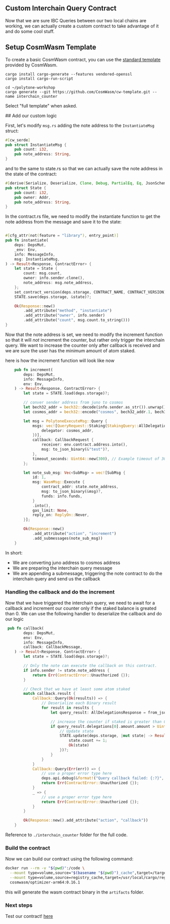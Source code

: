 ## Custom Interchain Query Contract

Now that we are sure IBC Queries between our two local chains are working, we can actually create a custom contract to take advantage of it and do some cool stuff.

## Setup CosmWasm Template

To create a basic CosmWasm contract, you can use the [standard template](https://github.com/CosmWasm/cw-template) provided by CosmWasm.

```
cargo install cargo-generate --features vendored-openssl
cargo install cargo-run-script

cd ~/polytone-workshop
cargo generate --git https://github.com/CosmWasm/cw-template.git --name interchain_counter
```

Select "full template" when asked.

## Add our custom logic

First, let's modify `msg.rs` adding the note address to the `InstantiateMsg` struct:

```rust
#[cw_serde]
pub struct InstantiateMsg {
    pub count: i32,
    pub note_address: String,
}
```

and to the same to state.rs so that we can actually save the note address in the state of the contract:

```rust
#[derive(Serialize, Deserialize, Clone, Debug, PartialEq, Eq, JsonSchema)]
pub struct State {
    pub count: i32,
    pub owner: Addr,
    pub note_address: String,
}
```

In the contract.rs file, we need to modify the instantiate function to get the note address from the message and save it to the state:

```rust

#[cfg_attr(not(feature = "library"), entry_point)]
pub fn instantiate(
    deps: DepsMut,
    _env: Env,
    info: MessageInfo,
    msg: InstantiateMsg,
) -> Result<Response, ContractError> {
    let state = State {
        count: msg.count,
        owner: info.sender.clone(),
        note_address: msg.note_address,
    };
    set_contract_version(deps.storage, CONTRACT_NAME, CONTRACT_VERSION)?;
    STATE.save(deps.storage, &state)?;

    Ok(Response::new()
        .add_attribute("method", "instantiate")
        .add_attribute("owner", info.sender)
        .add_attribute("count", msg.count.to_string()))
}
```

Now that the note address is set, we need to modify the increment function so that it will _not_ increment the counter, but rather only trigger the interchain query. We want to increase the counter only after callback is received and we are sure the user has the minimum amount of atom staked.

here is how the increment function will look like now

```rust
    pub fn increment(
        deps: DepsMut,
        info: MessageInfo,
        env: Env,
    ) -> Result<Response, ContractError> {
        let state = STATE.load(deps.storage)?;

        // conver sender address from juno to cosmos
        let bech32_addr = bech32::decode(info.sender.as_str()).unwrap();
        let cosmos_addr = bech32::encode("cosmos", bech32_addr.1, bech32_addr.2).unwrap();

        let msg = PolytoneExecuteMsg::Query {
            msgs: vec![QueryRequest::Staking(StakingQuery::AllDelegations {
                delegator: cosmos_addr,
            })],
            callback: CallbackRequest {
                receiver: env.contract.address.into(),
                msg: to_json_binary(&"test")?,
            },
            timeout_seconds: Uint64::new(300), // Example timeout of 30 seconds
        };

        let note_sub_msg: Vec<SubMsg> = vec![SubMsg {
            id: 1,
            msg: WasmMsg::Execute {
                contract_addr: state.note_address,
                msg: to_json_binary(&msg)?,
                funds: info.funds,
            }
            .into(),
            gas_limit: None,
            reply_on: ReplyOn::Never,
        }];

        Ok(Response::new()
            .add_attribute("action", "increment")
            .add_submessages(note_sub_msg))
    }
```

In short:

- We are converting juno address to cosmos address
- We are preparing the interchain query message
- We are appending a submessage, triggering the note contract to do the interchain query and send us the callback

### Handling the callback and do the increment

Now that we have triggered the interchain query, we need to await for a callback and increment our counter only if the staked balance is greated than 0. We can use the following handler to deserialize the callback and do our logic

```rust
 pub fn callback(
        deps: DepsMut,
        env: Env,
        info: MessageInfo,
        callback: CallbackMessage,
    ) -> Result<Response, ContractError> {
        let state = STATE.load(deps.storage)?;

        // Only the note can execute the callback on this contract.
        if info.sender != state.note_address {
            return Err(ContractError::Unauthorized {});
        }

        // Check that we have at least some atom staked
        match callback.result {
            Callback::Query(Ok(results)) => {
                // Deserialize each Binary result
                for result in results {
                    let query_result: AllDelegationsResponse = from_json(result.clone())?;

                    // increase the counter if staked is greater than 0
                    if query_result.delegations[0].amount.amount > Uint128::zero() {
                        // Update state
                        STATE.update(deps.storage, |mut state| -> Result<_, ContractError> {
                            state.count += 1;
                            Ok(state)
                        })?;
                    }
                }
            }
            Callback::Query(Err(err)) => {
                // use a proper error type here
                deps.api.debug(&format!("Query callback failed: {:?}", err));
                return Err(ContractError::Unauthorized {});
            }
            _ => {
                // use a proper error type here
                return Err(ContractError::Unauthorized {});
            }
        }

        Ok(Response::new().add_attribute("action", "callback"))
    }
```

Reference to `./interchain_counter` folder for the full code.

### Build the contract

Now we can build our contract using the following command:

```bash
docker run --rm -v "$(pwd)":/code \
  --mount type=volume,source="$(basename "$(pwd)")_cache",target=/target \
  --mount type=volume,source=registry_cache,target=/usr/local/cargo/registry \
  cosmwasm/optimizer-arm64:0.16.1
```

this will generate the wasm contract binary in the `artifacts` folder.

### Next steps

Test our contract! [here](./7-test-the-contract.md)
